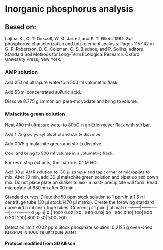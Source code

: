 # Inorganic phosphorus analysis

## Based on:
Lajtha, K., C. T. Driscoll, W. M. Jarrell, and E. T. Elliott. 1999. Soil phosphorus: characterization and
total element analysis. Pages 115-142 in G. P. Robertson, D. C. Coleman, C. S. Bledsoe, and P. Sollins,
editors. Standard Soil Methods for Long-Term Ecological Research. Oxford University Press, New York.

### AMP solution

Add 250 ml ultrapure water to a 500 ml volumetric flask.

Add 53 ml concentrated sulfuric acid.

Dissolve 8.775 g ammonium para-molybdate and bring to volume.

### Malachite green solution

Heat 400 ml ultrapure water to 80oC in an Erlenmeyer flask with stir bar.

Add 1.75 g polyvinyl alcohol and stir to dissolve.

Add 0.175 g malachite green and stir to dissolve.

Cool and bring to 500 ml volume in a volumetric flask.

For resin strip extracts, the matrix is 0.1 M HCl.

Add 30 μl AMP solution to 150 μl sample and tap corner of microplate to mix. After 10 min, add 30 μl
malachite green solution and pipet up and down mix. Do not place plate on shaker to mix- a nasty
precipitate will form. Read microplate at 630 nm after 30 min.

Standard curves: Dilute the 50 ppm stock solution to 1 ppm in a 1.5 ml centrifuge tube (30 μl stock:1470
μl matrix). Create the following standard curve in 1.5 ml centrifuge tubes.
Concen| μl 1 ppm | μl matrix
------|----------|----------
0 ppm| 0 | 1000
0.02| 20 | 980
0.05| 50 | 950
0.10| 100| 900
0.20| 200| 800
0.50| 500| 500

Detection limit <0.02 ppm
Stock phosphate solution: 0.2195 g oven-dried KH2PO4 in 1000 ml ultrapure water

#### Protocol modified from SD Allison
